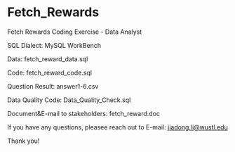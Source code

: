 # Fetch_Rewards
Fetch Rewards Coding Exercise - Data Analyst

SQL Dialect: MySQL WorkBench

Data: fetch_reward_data.sql

Code: fetch_reward_code.sql

Question Result: answer1-6.csv

Data Quality Code: Data_Quality_Check.sql

Document&E-mail to stakeholders: fetch_reward.doc

If you have any questions, pleasee reach out to E-mail: jiadong.li@wustl.edu

Thank you!
